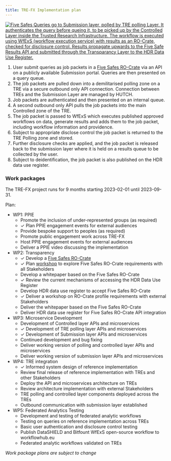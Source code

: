 ```yaml
---
title: TRE-FX Implementation plan
---
```


<a href="/assets/img/architecture.svg"><img src="/assets/img/architecture.svg" alt="Five Safes Queries go to Submission layer, polled by TRE polling Layer. It authenticates the query before queing it, to be picked up by the Controlled Layer inside the Trusted Research Infrastructure. The workflow is executed using WfExS (workflow execution service) with results as an RO-Crate, checked for disclosure control. Results propagate upwards to the Five Safe Results API and submitted through the Transparancy Layer to the HDR Data Use Register." /></a>

1. User submit queries as job packets in a [Five Safes RO-Crate](/5s-crate/) via an API on a publicly available Submission portal. Queries are then presented on a query queue.
2. The job packets are pulled down into a demilitarised polling zone on a TRE via a secure outbound only API connection. Connection between TREs and the Submission Layer are managed by HUTCH.
3. Job packets are authenticated and then presented on an internal queue. 
4. A second outbound only API pulls the job packets into the main Controlled zone of the TRE. 
5. The job packet is passed to WfExS which executes published approved workflows on data, generate results and adds them to the job packet, including workflow information and providence. 	
6. Subject to appropriate disclose control the job packet is returned to the TRE Polling zone and stored. 
7. Further disclosure checks are applied, and the job packet is released back to the submission layer where it is held on a results queue to be collected by the user.
8. Subject to deidentification, the job packet is also published on the HDR data use register.

### Work packages

The TRE-FX project runs for 9 months starting 2023-02-01 until 2023-09-31.

Plan:

* WP1: PPIE 
  - Promote the inclusion of under-represented groups (as required)
  - ✓ Plan PPIE engagement events for external audiences 
  - Provide bespoke support to peoples (as required)
  - Promote public engagement work across TRE-FX
  - Host PPIE engagement events for external audiences 
  - Deliver a PPIE video discussing the implementation
* WP2: Transparency
  - ✓ Develop a [Five Safes RO-Crate](/5s-crate/)
  - ✓ Plan [workshop](/2023-07-11-tre-stakeholder-workshop) to explore Five Safes RO-Crate requirements with all Stakeholders
  - Develop a whitepaper based on the Five Safes RO-Crate 
  - ✓ Review the current mechanisms of accessing the HDR Data Use Register 
  - Develop HDR data use register to accept Five Safes RO-Crate 
  - ✓ Deliver a workshop on RO-Crate profile requirements with external Stakeholders
  - Deliver the whitepaper based on the Five Safes RO-Crate 
  - Deliver HDR data use register for Five Safes RO-Crate API integration 
* WP3: Microservice Development
  - Development of Controlled layer APIs and microservices 
  - ✓ Development of TRE polling layer  APIs and microservices
  - ✓ Development of Submission layer APIs and microservices
  - Continued development and bug fixing
  - Deliver working version of polling and controlled layer APIs and microservices 
  - Deliver working version of submission layer APIs and microservices
* WP4: TRE integration
  - ✓ Informed system design of reference implementation
  - Review final release of reference implementation with TREs and other Stakeholders
  - Deploy the API and microservices architecture on TREs
  - Review architecture implementation with external Stakeholders
  - TRE polling and controlled layer components deployed across the TREs
  - Outbound communication with submission layer established
* WP5: Federated Analytics Testing
  - Development and testing of federated analytic workflows 
  - Testing on queries on reference implementation across TREs
  - Basic user authentication and disclosure control testing
  - Publish DataSHIELD and Bitfount WfExS open-source workflow to workflowhub.eu
  - Federated analytic workflows validated on TREs
  
_Work package plans are subject to change_
